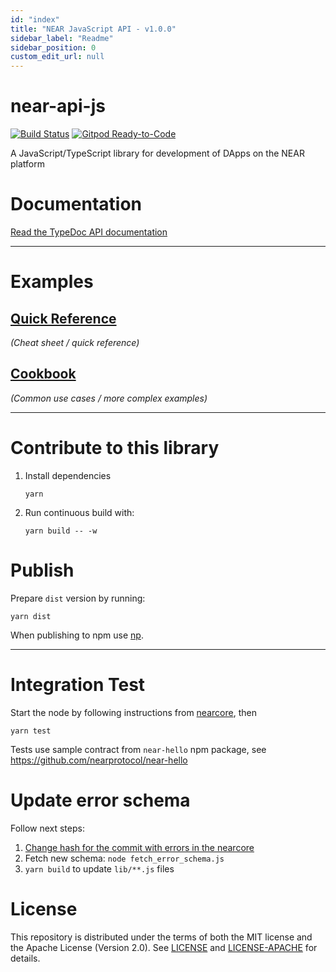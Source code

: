 ```yaml
---
id: "index"
title: "NEAR JavaScript API - v1.0.0"
sidebar_label: "Readme"
sidebar_position: 0
custom_edit_url: null
---
```


# near-api-js

[![Build Status](https://travis-ci.com/near/near-api-js.svg?branch=master)](https://travis-ci.com/near/near-api-js)
[![Gitpod Ready-to-Code](https://img.shields.io/badge/Gitpod-Ready--to--Code-blue?logo=gitpod)](https://gitpod.io/#https://github.com/near/near-api-js) 

A JavaScript/TypeScript library for development of DApps on the NEAR platform

# Documentation

[Read the TypeDoc API documentation](https://near.github.io/near-api-js/)

---

# Examples

## [Quick Reference](https://github.com/near/near-api-js/blob/master/examples/quick-reference.md)
_(Cheat sheet / quick reference)_

## [Cookbook](https://github.com/near/near-api-js/blob/master/examples/cookbook/README.md)
_(Common use cases / more complex examples)_

---

# Contribute to this library

1. Install dependencies

       yarn

2. Run continuous build with:

       yarn build -- -w

# Publish

Prepare `dist` version by running:

    yarn dist

When publishing to npm use [np](https://github.com/sindresorhus/np).

---

# Integration Test

Start the node by following instructions from [nearcore](https://github.com/nearprotocol/nearcore), then

    yarn test

Tests use sample contract from `near-hello` npm package, see https://github.com/nearprotocol/near-hello

# Update error schema

Follow next steps:

1. [Change hash for the commit with errors in the nearcore](https://github.com/near/near-api-js/blob/master/fetch_error_schema.js#L8-L9)
2. Fetch new schema: `node fetch_error_schema.js`
3. `yarn build` to update `lib/**.js` files

# License

This repository is distributed under the terms of both the MIT license and the Apache License (Version 2.0).
See [LICENSE](LICENSE) and [LICENSE-APACHE](LICENSE-APACHE) for details.
